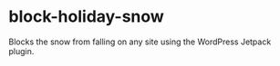 block-holiday-snow
==================

Blocks the snow from falling on any site using the WordPress Jetpack plugin.
